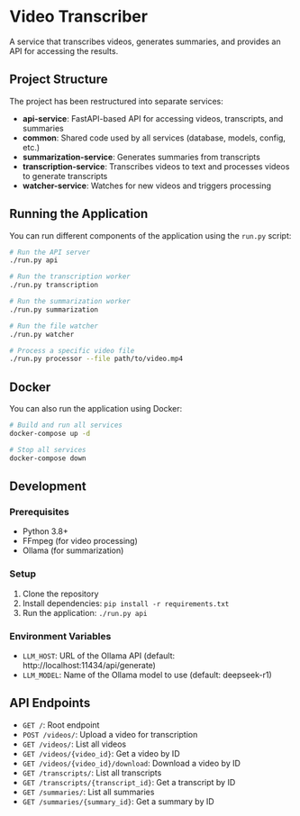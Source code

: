 # Video Transcriber

A service that transcribes videos, generates summaries, and provides an API for accessing the results.

## Project Structure

The project has been restructured into separate services:

- **api-service**: FastAPI-based API for accessing videos, transcripts, and summaries
- **common**: Shared code used by all services (database, models, config, etc.)
- **summarization-service**: Generates summaries from transcripts
- **transcription-service**: Transcribes videos to text and processes videos to generate transcripts
- **watcher-service**: Watches for new videos and triggers processing

## Running the Application

You can run different components of the application using the `run.py` script:

```bash
# Run the API server
./run.py api

# Run the transcription worker
./run.py transcription

# Run the summarization worker
./run.py summarization

# Run the file watcher
./run.py watcher

# Process a specific video file
./run.py processor --file path/to/video.mp4
```

## Docker

You can also run the application using Docker:

```bash
# Build and run all services
docker-compose up -d

# Stop all services
docker-compose down
```

## Development

### Prerequisites

- Python 3.8+
- FFmpeg (for video processing)
- Ollama (for summarization)

### Setup

1. Clone the repository
2. Install dependencies: `pip install -r requirements.txt`
3. Run the application: `./run.py api`

### Environment Variables

- `LLM_HOST`: URL of the Ollama API (default: http://localhost:11434/api/generate)
- `LLM_MODEL`: Name of the Ollama model to use (default: deepseek-r1)

## API Endpoints

- `GET /`: Root endpoint
- `POST /videos/`: Upload a video for transcription
- `GET /videos/`: List all videos
- `GET /videos/{video_id}`: Get a video by ID
- `GET /videos/{video_id}/download`: Download a video by ID
- `GET /transcripts/`: List all transcripts
- `GET /transcripts/{transcript_id}`: Get a transcript by ID
- `GET /summaries/`: List all summaries
- `GET /summaries/{summary_id}`: Get a summary by ID
